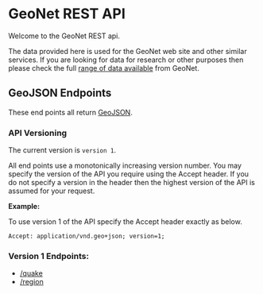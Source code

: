 # GeoNet REST API

Welcome to the GeoNet REST api.

The data provided here is used for the GeoNet web site and other similar services.  If you are looking for data for research or other purposes then please check the full [range of data available](http://info.geonet.org.nz/x/DYAO) from GeoNet.  

## GeoJSON Endpoints

These end points all return [GeoJSON](http://geojson.org/).

### API Versioning

The current version is `version 1`.

All end points use a monotonically increasing version number.  You may specify the version of the API you require using the Accept header.  If you do not specify a version in the header then the highest version of the API is assumed for your request. 

**Example:**

To use version 1 of the API specify the Accept header exactly as below. 

```
Accept: application/vnd.geo+json; version=1;
```

### Version 1 Endpoints:

* [/quake](endpoints/geojsonV1/quakeV1.md)
* [/region](endpoints/geojsonV1/regionV1.md)